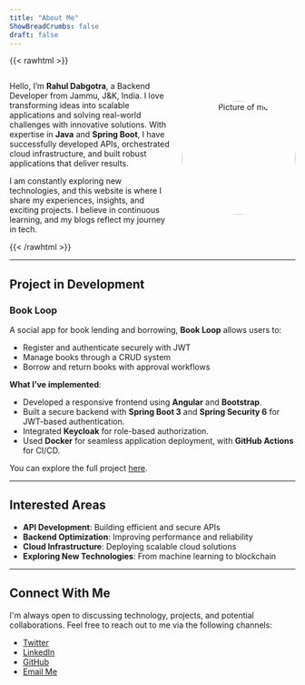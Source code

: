 ```yaml
---
title: "About Me"
ShowBreadCrumbs: false
draft: false
---
```


{{< rawhtml >}}
<style>
  /* Style for the two-column layout */
  .container {
    display: flex;
    flex-direction: row;
    align-items: center;
    justify-content: space-between;
  }
  .text-column {
    flex: 1;
    padding-right: 20px;
  }
  .image-column {
    flex: 0 0 200px;
    display: flex;
    text-align: center;
  }
  .image-column img {
    border-radius: 50%;
    width: 200px;
    height: 200px;
  }
  /* Responsive layout for smaller screens */
  @media (max-width: 768px) {
    .container {
      flex-direction: column;
    }
    .image-column {
      order: -1;
      text-align: center;
      margin-bottom: 10px;
    }
    .text-column {
      padding-right: 0;
      text-align: left;
    }
  }
</style>
<div class="container">
  <!-- Text Column -->
  <div class="text-column">
    <p>Hello, I’m <strong>Rahul Dabgotra</strong>, a Backend Developer from Jammu, J&K, India. I love transforming ideas into scalable applications and solving real-world challenges with innovative solutions. With expertise in <strong>Java</strong> and <strong>Spring Boot</strong>, I have successfully developed APIs, orchestrated cloud infrastructure, and built robust applications that deliver results.</p>
    <p>I am constantly exploring new technologies, and this website is where I share my experiences, insights, and exciting projects. I believe in continuous learning, and my blogs reflect my journey in tech.</p>
  </div>
  <!-- Image Column -->
  <div class="image-column">
    <img src="https://media.licdn.com/dms/image/v2/D4E03AQExEhsNi_GU8w/profile-displayphoto-shrink_800_800/profile-displayphoto-shrink_800_800/0/1723567881028?e=1732752000&v=beta&t=FpksDZAQ9F-R4HPIK1uwCFogliqzOvoJhzeIgvxIsNI" alt="Picture of me">
  </div>
</div>
{{< /rawhtml >}}

---

## Project in Development

### Book Loop

 A social app for book lending and borrowing, **Book Loop** allows users to:

- Register and authenticate securely with JWT
- Manage books through a CRUD system
- Borrow and return books with approval workflows

**What I’ve implemented**:

- Developed a responsive frontend using **Angular** and **Bootstrap**.
- Built a secure backend with **Spring Boot 3** and **Spring Security 6** for JWT-based authentication.
- Integrated **Keycloak** for role-based authorization.
- Used **Docker** for seamless application deployment, with **GitHub Actions** for CI/CD.
  
You can explore the full project <a href="https://github.com/rahuldabgotra/book-loop-app" target="_blank" rel="noopener noreferrer">here</a>.

---

## Interested Areas

- **API Development**: Building efficient and secure APIs
- **Backend Optimization**: Improving performance and reliability
- **Cloud Infrastructure**: Deploying scalable cloud solutions
- **Exploring New Technologies**: From machine learning to blockchain

---

## Connect With Me

I'm always open to discussing technology, projects, and potential collaborations. Feel free to reach out to me via the following channels:

- [Twitter](https://x.com/rahuldabgotraa)
- [LinkedIn](https://www.linkedin.com/in/rahuldabgotra/)
- [GitHub](https://github.com/rahuldabgotra)
- [Email Me](mailto:rahuldabgotra@gmail.com)
